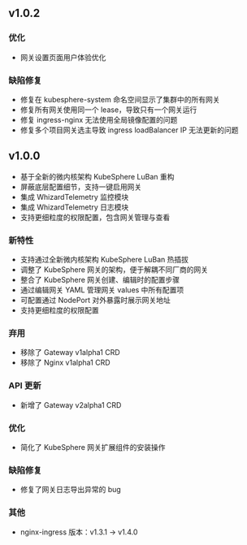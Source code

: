 <!---
Please do not delete this line of version tag
RELEASE_MARK v4.1.2 RELEASE_MARK
Please do not delete this line of version tag
-->

## v1.0.2

### 优化

- 网关设置页面用户体验优化

### 缺陷修复

- 修复在 kubesphere-system 命名空间显示了集群中的所有网关
- 修复所有网关使用同一个 lease，导致只有一个网关运行
- 修复 ingress-nginx 无法使用全局镜像配置的问题
- 修复多个项目网关选主导致 ingress loadBalancer IP 无法更新的问题

<!---
Please do not delete this line of version tag
RELEASE_MARK v4.1.0 RELEASE_MARK
Please do not delete this line of version tag
-->

## v1.0.0
- 基于全新的微内核架构 KubeSphere LuBan 重构
- 屏蔽底层配置细节，支持一键启用网关
- 集成 WhizardTelemetry 监控模块
- 集成 WhizardTelemetry 日志模块
- 支持更细粒度的权限配置，包含网关管理与查看

### 新特性
- 支持通过全新微内核架构 KubeSphere LuBan 热插拔
- 调整了 KubeSphere 网关的架构，便于解耦不同厂商的网关
- 整合了 KubeSphere 网关创建、编辑时的配置步骤
- 通过编辑网关 YAML 管理网关 values 中所有配置项
- 可配置通过 NodePort 对外暴露时展示网关地址
- 支持更细粒度的权限配置

### 弃用
- 移除了 Gateway v1alpha1 CRD
- 移除了 Nginx v1alpha1 CRD

### API 更新
- 新增了 Gateway v2alpha1 CRD

### 优化
- 简化了 KubeSphere 网关扩展组件的安装操作

### 缺陷修复
- 修复了网关日志导出异常的 bug

### 其他
- nginx-ingress 版本：v1.3.1 -> v1.4.0